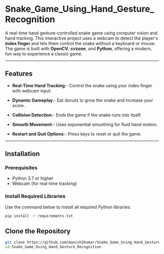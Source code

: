 # Snake_Game_Using_Hand_Gesture_Recognition

A real-time hand gesture-controlled snake game using computer vision and hand tracking. This interactive project uses a webcam to detect the player's **index finger** and lets them control the snake without a keyboard or mouse. The game is built with **OpenCV**, **cvzone**, and **Python**, offering a modern, fun way to experience a classic game.

---

## Features

- **Real-Time Hand Tracking**:- Control the snake using your index finger with webcam input.

- **Dynamic Gameplay**:- Eat donuts to grow the snake and increase your score.

- **Collision Detection**:- Ends the game if the snake runs into itself.

- **Smooth Movement**:- Uses exponential smoothing for fluid hand motion.

- **Restart and Quit Options**:- Press keys to reset or quit the game.

---

## Installation

### Prerequisites

- Python 3.7 or higher
- Webcam (for real-time tracking)

### Install Required Libraries

Use the command below to install all required Python libraries:

```bash
pip install -r requirements.txt
```
## Clone the Repository

```bash
git clone https://github.com/manish2kumar/Snake_Game_Using_Hand_Gesture_Recognition
cd Snake_Game_Using_Hand_Gesture_Recognition
```



